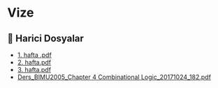 # Vize


<!--Index-->

## 🔗 Harici Dosyalar

- [1. hafta .pdf](./1.%20hafta%20.pdf)
- [2. hafta.pdf](./2.%20hafta.pdf)
- [3. hafta.pdf](./3.%20hafta.pdf)
- [Ders_BIMU2005_Chapter 4 Combinational Logic_20171024_182.pdf](./Ders_BIMU2005_Chapter%204%20Combinational%20Logic_20171024_182.pdf)


<!--Index-->

